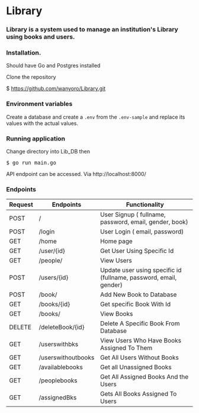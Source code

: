 
# Library

### Library is a system used to manage an institution's Library using books and users.

### Installation.
Should have Go and Postgres installed

Clone the repository

$ https://github.com/wanyoro/Library.git



### Environment variables
Create a database and create a `.env` from the `.env-sample` and replace its values with the actual values.

### Running application
Change directory into Lib_DB then
<pre>
$ go run main.go
</pre>

API endpoint can be accessed. Via http://localhost:8000/

### Endpoints

Request |       Endpoints                 |       Functionality
--------|---------------------------------|--------------------------------
POST    |  /                              |   User Signup   ( fullname, password, email, gender, book)
POST    |  /login                         |   User Login    ( email, password)
GET     |  /home                          |   Home page  
GET     |  /user/{id}                     |   Get User Using Specific Id   
GET     |  /people/                       |   View Users
POST    |  /users/{id}                    |   Update user using specific id (fullname, password, email, gender)
POST    |  /book/                         |   Add New Book to Database
GET     |  /books/{id}                    |   Get specific Book With Id
GET     |  /books/                        |   View Books
DELETE  |  /deleteBook/{id}               |   Delete A Specific Book From Database
GET     |  /userswithbks                  |   View Users Who Have Books Assigned To Them
GET     |  /userswithoutbooks             |   Get All Users Without Books
GET     |  /availablebooks                |   Get all Unassigned Books
GET     |  /peoplebooks                   |   Get All Assigned Books And the Users
GET     |  /assignedBks                   |   Gets All Books Assigned To Users

